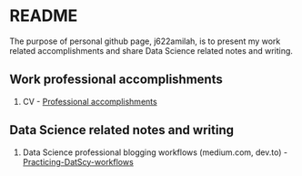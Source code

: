 # README

The purpose of personal github page, j622amilah, is to present my work related accomplishments and share Data Science related notes and writing.


## Work professional accomplishments
1. CV - [Professional accomplishments](https://github.com/j622amilah/CV)


## Data Science related notes and writing
1. Data Science professional blogging workflows (medium.com, dev.to) - [Practicing-DatScy-workflows](https://github.com/j622amilah/Practicing-DatScy-workflows) 

